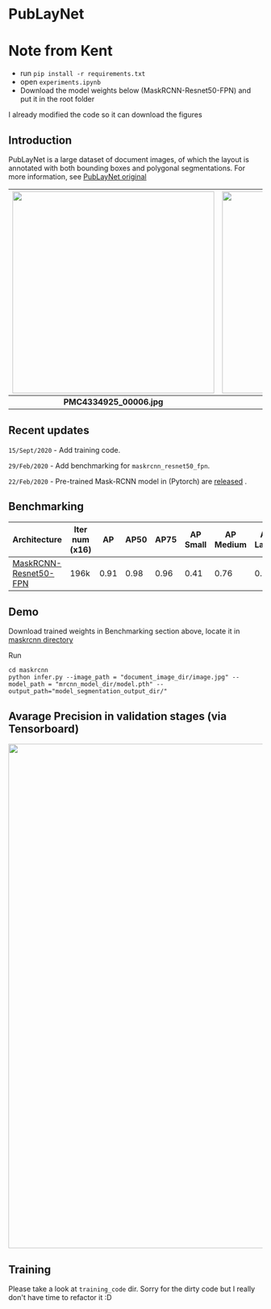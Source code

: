 # PubLayNet

# Note from Kent

- run `pip install -r requirements.txt`
- open `experiments.ipynb`
- Download the model weights below (MaskRCNN-Resnet50-FPN) and put it in the root folder

I already modified the code so it can download the figures
## Introduction
PubLayNet is a large dataset of document images, of which the layout is annotated with both bounding boxes and polygonal segmentations. For more information, see [PubLayNet original](https://github.com/ibm-aur-nlp/PubLayNet)


<img src="./example_images/PMC4334925_00006.jpg" width=400> | <img src="./example_images/PMC538274_00004.jpg" width=400> 
:-------------------------:|:-------------------------:
**PMC4334925_00006.jpg**  | **PMC538274_00004.jpg**



## Recent updates 

`15/Sept/2020` - Add training code.

`29/Feb/2020` - Add benchmarking for `maskrcnn_resnet50_fpn`.

`22/Feb/2020` - Pre-trained Mask-RCNN model in (Pytorch) are [released](maskrcnn) .



## Benchmarking

| Architecture  | Iter num (x16) | AP | AP50 | AP75 | AP Small | AP Medium | AP Large | MD5SUM |
| --- | --- | --- | --- | --- | --- | --- | --- | --- |
| [MaskRCNN-Resnet50-FPN](https://drive.google.com/file/d/1Jx2m_2I1d9PYzFRQ4gl82xQa-G7Vsnsl/view?usp=sharing)  | 196k  | 0.91| 0.98 | 0.96 | 0.41 | 0.76 | 0.95 | 393e6700095a673065fcecf5e8f264f7 |


## Demo

Download trained weights in Benchmarking section above, locate it in [maskrcnn directory](maskrcnn)

Run
```
cd maskrcnn
python infer.py --image_path = "document_image_dir/image.jpg" --model_path = "mrcnn_model_dir/model.pth" --output_path="model_segmentation_output_dir/"

```

## Avarage Precision in validation stages (via Tensorboard)

<img src="https://user-images.githubusercontent.com/24642166/75600546-066b6900-5ae3-11ea-9774-a0a0396e6fb1.png" width=1000>


## Training

Please take a look at `training_code` dir. Sorry for the dirty code but I really don't have time to refactor it :D 
